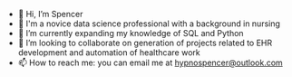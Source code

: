 - 👋 Hi, I’m Spencer
- 👀 I'm a novice data science professional with a background in nursing
- 🌱 I’m currently expanding my knowledge of SQL and Python
- 💞️ I’m looking to collaborate on generation of projects related to EHR development and automation of healthcare work
- 📫 How to reach me: you can email me at hypnospencer@outlook.com

<!---
syberspencer/syberspencer is a ✨ special ✨ repository because its `README.md` (this file) appears on your GitHub profile.
You can click the Preview link to take a look at your changes.
--->
